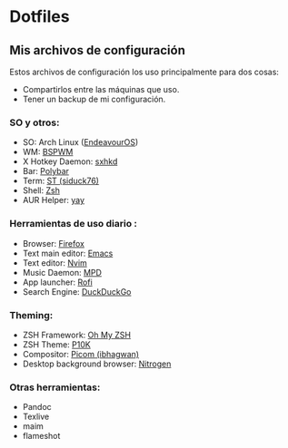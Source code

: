 # Dotfiles
## Mis archivos de configuración
Estos archivos de configuración los uso principalmente para dos cosas:
* Compartirlos entre las máquinas que uso.
* Tener un backup de mi configuración.
### SO y otros:
* SO: Arch Linux ([EndeavourOS](https://endeavouros.com/))
* WM: [BSPWM](https://github.com/baskerville/bspwm)
* X Hotkey Daemon: [sxhkd](https://github.com/baskerville/sxhkd)
* Bar: [Polybar](https://github.com/polybar/polybar)
* Term: [ST (siduck76)](https://github.com/siduck76/st)
* Shell: [Zsh](https://github.com/zsh-users/zsh)
* AUR Helper: [yay](https://github.com/Jguer/yay)
### Herramientas de uso diario :
* Browser: [Firefox](https://www.mozilla.org/en-US/)
* Text main editor: [Emacs](https://github.com/emacs-mirror/emacs)
* Text editor: [Nvim](https://github.com/neovim/neovim)
* Music Daemon: [MPD](https://github.com/MusicPlayerDaemon/MPD)
* App launcher: [Rofi](https://github.com/davatorium/rofi)
* Search Engine: [DuckDuckGo](https://duckduckgo.com/)
### Theming:
* ZSH Framework: [Oh My ZSH](https://ohmyz.sh/)
* ZSH Theme: [P10K](https://github.com/romkatv/powerlevel10k)
* Compositor: [Picom (ibhagwan)](https://github.com/ibhagwan/picom)
* Desktop background browser: [Nitrogen](https://github.com/l3ib/nitrogen)
### Otras herramientas:
* Pandoc
* Texlive
* maim
* flameshot
